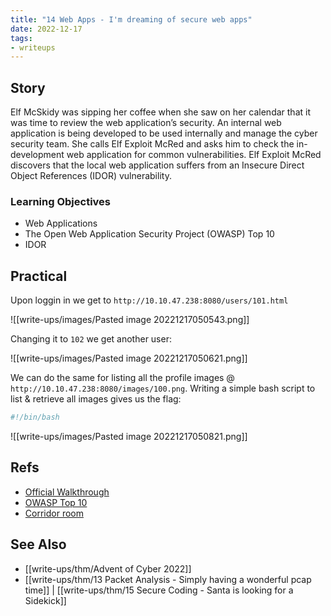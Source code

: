 ```yaml
---
title: "14 Web Apps - I'm dreaming of secure web apps"
date: 2022-12-17
tags:
- writeups
---
```


## Story
Elf McSkidy was sipping her coffee when she saw on her calendar that it was time to review the web application’s security. An internal web application is being developed to be used internally and manage the cyber security team. She calls Elf Exploit McRed and asks him to check the in-development web application for common vulnerabilities. Elf Exploit McRed discovers that the local web application suffers from an Insecure Direct Object References (IDOR) vulnerability.

### Learning Objectives
- Web Applications
- The Open Web Application Security Project (OWASP) Top 10
- IDOR

## Practical

Upon loggin in we get to `http://10.10.47.238:8080/users/101.html`

![[write-ups/images/Pasted image 20221217050543.png]]

Changing it to `102` we get another user:

![[write-ups/images/Pasted image 20221217050621.png]]

We can do the same for listing all the profile images @ `http://10.10.47.238:8080/images/100.png`. Writing a simple bash script to list & retrieve all images gives us the flag:

```bash
#!/bin/bash

```

![[write-ups/images/Pasted image 20221217050821.png]]

## Refs
- [Official Walkthrough]()
- [OWASP Top 10](https://owasp.org/Top10/)
- [Corridor room](https://tryhackme.com/room/corridor)

## See Also
- [[write-ups/thm/Advent of Cyber 2022]]
- [[write-ups/thm/13 Packet Analysis - Simply having a wonderful pcap time]] | [[write-ups/thm/15 Secure Coding - Santa is looking for a Sidekick]]

